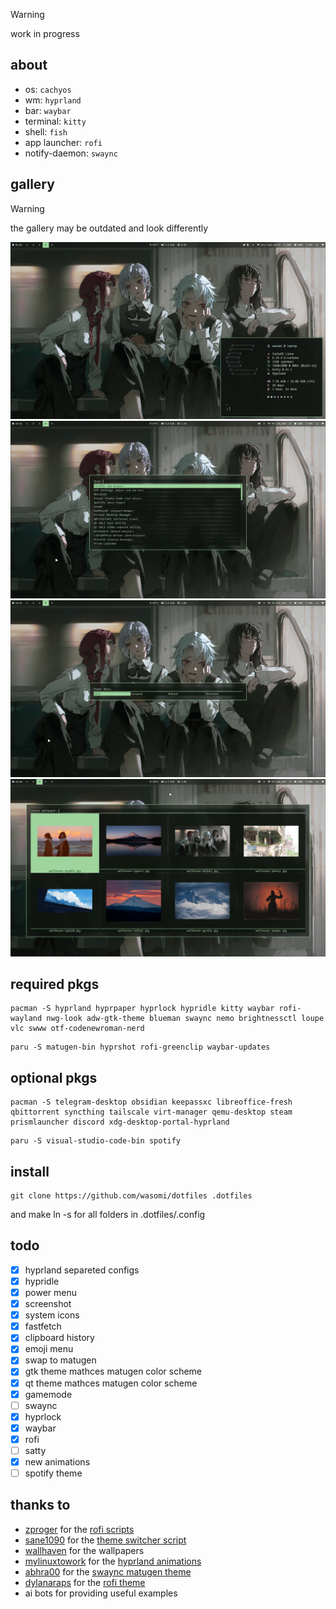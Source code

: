 > [!warning]
> work in progress

## about

- os: `cachyos`
- wm: `hyprland`
- bar: `waybar`
- terminal: `kitty`
- shell: `fish`
- app launcher: `rofi`
- notify-daemon: `swaync`

## gallery

> [!warning]
> the gallery may be outdated and look differently

![main](Pictures/Screenshots/main.png)
![rofi](Pictures/Screenshots/rofi.png)
![powerMenu](Pictures/Screenshots/powerMenu.png)
![wallpaperChanger](Pictures/Screenshots/wallpaperChanger.png)

## required pkgs

```
pacman -S hyprland hyprpaper hyprlock hypridle kitty waybar rofi-wayland nwg-look adw-gtk-theme blueman swaync nemo brightnessctl loupe vlc swww otf-codenewroman-nerd
```

```
paru -S matugen-bin hyprshot rofi-greenclip waybar-updates
```

## optional pkgs

```
pacman -S telegram-desktop obsidian keepassxc libreoffice-fresh qbittorrent syncthing tailscale virt-manager qemu-desktop steam prismlauncher discord xdg-desktop-portal-hyprland
```

```
paru -S visual-studio-code-bin spotify
```

## install

```
git clone https://github.com/wasomi/dotfiles .dotfiles
```
and make ln -s for all folders in .dotfiles/.config

## todo

- [x] hyprland separeted configs
- [x] hypridle
- [x] power menu
- [x] screenshot
- [x] system icons
- [x] fastfetch
- [x] clipboard history
- [x] emoji menu
- [x] swap to matugen
- [x] gtk theme mathces matugen color scheme
- [x] qt theme mathces matugen color scheme
- [x] gamemode
- [ ] swaync
- [x] hyprlock
- [x] waybar
- [x] rofi
- [ ] satty
- [x] new animations
- [ ] spotify theme

## thanks to

- [zproger](https://github.com/Zproger/) for the [rofi scripts](https://github.com/Zproger/bspwm-dotfiles/tree/main/bin)
- [sane1090](https://www.youtube.com/@sane1090x) for the [theme switcher script](https://youtu.be/PLb2lA9jBCI?si=PrIcooBkzP5Gz0YF)
- [wallhaven](https://wallhaven.cc) for the wallpapers
- [mylinuxtowork](https://github.com/mylinuxforwork) for the [hyprland animations](https://github.com/mylinuxforwork/dotfiles/tree/main/share/dotfiles/.config/hypr/conf/animations)
- [abhra00](https://github.com/Abhra00) for the [swaync matugen theme](https://github.com/Abhra00/Matuprland/tree/main/swaync/themes/matugen-nc)
- [dylanaraps](https://github.com/dylanaraps) for the [rofi theme](https://github.com/dylanaraps/pywal/blob/master/pywal/templates/colors-rofi-dark.rasi)
- ai bots for providing useful examples